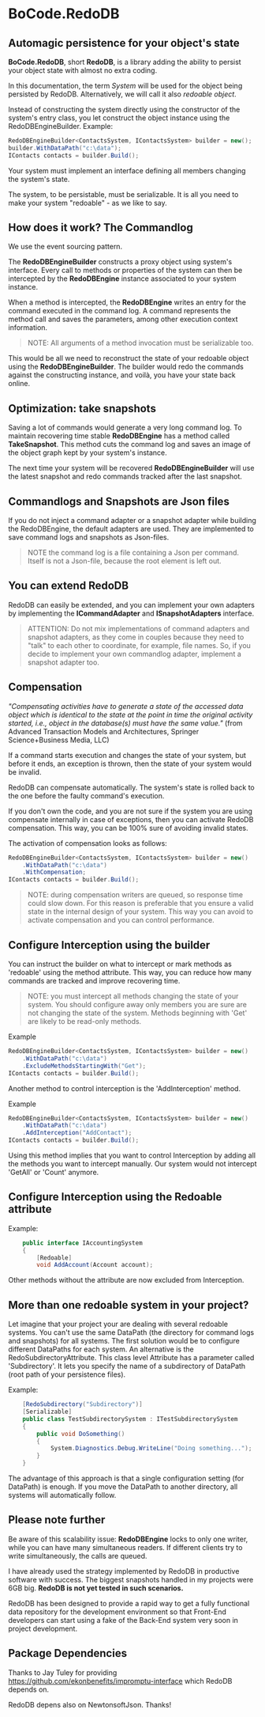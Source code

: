 # BoCode.RedoDB

## Automagic persistence for your object's state

__BoCode.RedoDB__, short __RedoDB__, is a library adding the ability to persist your object state with almost no extra coding.

In this documentation, the term *System* will be used for the object being persisted by RedoDB. Alternatively, we will call it also *redoable object*. 

Instead of constructing the system directly using the constructor of the system's entry class, you let construct the object instance using the RedoDBEngineBuilder. Example:

```c#
RedoDBEngineBuilder<ContactsSystem, IContactsSystem> builder = new();
builder.WithDataPath("c:\data");
IContacts contacts = builder.Build();
```

Your system must implement an interface defining all members changing the system's state. 

The system, to be persistable, must be serializable. It is all you need to make your system "redoable" - as we like to say.

## How does it work? The Commandlog

We use the event sourcing pattern.

The __RedoDBEngineBuilder__ constructs a proxy object using system's interface. Every call to methods or properties of the system can then be intercepted by the __RedoDBEngine__ instance associated to your system instance.

When a method is intercepted, the __RedoDBEngine__ writes an entry for the command executed in the command log. A command represents the method call and saves the parameters, among other execution context information. 

>NOTE: All arguments of a method invocation must be serializable too.

This would be all we need to reconstruct the state of your redoable object using the __RedoDBEngineBuilder__. The builder would redo the commands against the constructing instance, and voilà, you have your state back online.

## Optimization: take snapshots
Saving a lot of commands would generate a very long command log. To maintain recovering time stable __RedoDBEngine__ has a method called __TakeSnapshot__. This method cuts the command log and saves an image of the object graph kept by your system's instance. 

The next time your system will be recovered **RedoDBEngineBuilder** will use the latest snapshot and redo commands tracked after the last snapshot.

## Commandlogs and Snapshots are Json files

If you do not inject a command adapter or a snapshot adapter while building the RedoDBEngine, the default adapters are used. They are implemented to save command logs and snapshots as Json-files.

>NOTE the command log is a file containing a Json per command. Itself is not a Json-file, because the root element is left out.

## You can extend RedoDB
RedoDB can easily be extended, and you can implement your own adapters by implementing the __ICommandAdapter__ and __ISnapshotAdapters__ interface. 

>ATTENTION: Do not mix implementations of command adapters and snapshot adapters, as they come in couples because they need to "talk" to each other to coordinate, for example, file names. So, if you decide to implement your own commandlog adapter, implement a snapshot adapter too.

## Compensation

_"Compensating activities have to generate a state of the accessed data object which is identical to the state at the point in time the original activity started, i.e., object in the database(s) must have the same value."_ (from Advanced Transaction Models and Architectures, Springer Science+Business Media, LLC)

If a command starts execution and changes the state of your system, but before it ends, an exception is thrown, then the state of your system would be invalid.

RedoDB can compensate automatically. The system's state is rolled back to the one before the faulty command's execution.

If you don't own the code, and you are not sure if the system you are using compensate internally in case of exceptions, then you can activate RedoDB compensation. This way, you can be 100% sure of avoiding invalid states.

The activation of compensation looks as follows:

```c#
RedoDBEngineBuilder<ContactsSystem, IContactsSystem> builder = new()
    .WithDataPath("c:\data")
    .WithCompensation;
IContacts contacts = builder.Build();
```
>NOTE: during compensation  writers are queued, so response time could slow down. For this reason is preferable that you ensure a valid state in the internal design of your system. This way you can avoid to activate compensation and you can control performance.

## Configure **Interception** using the builder

You can instruct the builder on what to intercept or mark methods as 'redoable' using the method attribute. This way, you can reduce how many commands are tracked and improve recovering time.

> NOTE: you must intercept all methods changing the state of your system. You should configure away only members you are sure are not changing the state of the system. Methods beginning with 'Get' are likely to be read-only methods.

Example
```c#
RedoDBEngineBuilder<ContactsSystem, IContactsSystem> builder = new()
    .WithDataPath("c:\data")
    .ExcludeMethodsStartingWith("Get");
IContacts contacts = builder.Build();

```

Another method to control interception is the 'AddInterception' method. 

Example
```c#
RedoDBEngineBuilder<ContactsSystem, IContactsSystem> builder = new()
    .WithDataPath("c:\data")
    .AddInterception("AddContact");
IContacts contacts = builder.Build();
```

Using this method implies that you want to control Interception by adding all the methods you want to intercept manually. Our system would not intercept 'GetAll' or 'Count' anymore.

## Configure Interception using the __Redoable__ attribute

Example:

```c#
    public interface IAccountingSystem
    {
        [Redoable]
        void AddAccount(Account account);
```

Other methods without the attribute are now excluded from Interception. 

## More than one redoable system in your project?

Let imagine that your project your are dealing with several redoable systems. You can't use the same DataPath (the directory for command logs and snapshots) for all systems. The first solution would be to configure different DataPaths for each system. An alternative is the RedoSubdirectoryAttribute. This class level Attribute has a parameter called 'Subdirectory'. It lets you specify the name of a subdirectory of DataPath (root path of your persistence files). 

Example:
```c#
    [RedoSubdirectory("Subdirectory")]
    [Serializable]
    public class TestSubdirectorySystem : ITestSubdirectorySystem 
    {
        public void DoSomething()
        {
            System.Diagnostics.Debug.WriteLine("Doing something...");
        }
    }
```

The advantage of this approach is that a single configuration setting (for DataPath) is enough. If you move the DataPath to another directory, all systems will automatically follow.

## Please note further
Be aware of this scalability issue: __RedoDBEngine__ locks to only one writer, while you can have many simultaneous readers. If different clients try to write simultaneously, the calls are queued. 

I have already used the strategy implemented by RedoDB in productive software with success. The biggest snapshots handled in my projects were 6GB big. __RedoDB is not yet tested in such scenarios.__

RedoDB has been designed to provide a rapid way to get a fully functional data repository for the development environment so that Front-End developers can start using a fake of the Back-End system very soon in project development. 

## Package Dependencies
Thanks to Jay Tuley for providing https://github.com/ekonbenefits/impromptu-interface which RedoDB depends on. 

RedoDB depens also on NewtonsoftJson. Thanks!










